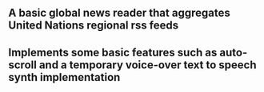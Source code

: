 ## A basic global news reader that aggregates United Nations regional rss feeds
## Implements some basic features such as auto-scroll and a temporary voice-over text to speech synth implementation
